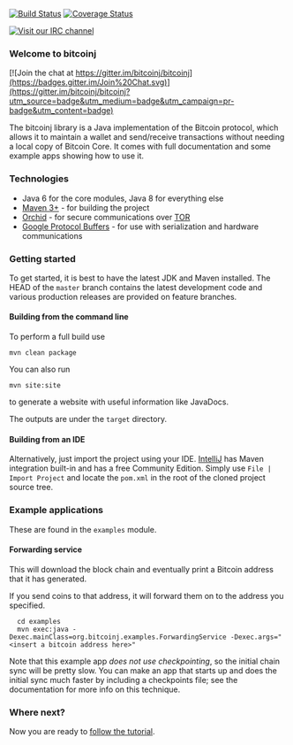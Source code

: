 [![Build Status](https://travis-ci.org/bitcoinj/bitcoinj.png?branch=master)](https://travis-ci.org/bitcoinj/bitcoinj)   [![Coverage Status](https://coveralls.io/repos/bitcoinj/bitcoinj/badge.png?branch=master)](https://coveralls.io/r/bitcoinj/bitcoinj?branch=master) 

[![Visit our IRC channel](https://kiwiirc.com/buttons/irc.freenode.net/bitcoinj.png)](https://kiwiirc.com/client/irc.freenode.net/bitcoinj)

### Welcome to bitcoinj

[![Join the chat at https://gitter.im/bitcoinj/bitcoinj](https://badges.gitter.im/Join%20Chat.svg)](https://gitter.im/bitcoinj/bitcoinj?utm_source=badge&utm_medium=badge&utm_campaign=pr-badge&utm_content=badge)

The bitcoinj library is a Java implementation of the Bitcoin protocol, which allows it to maintain a wallet and send/receive transactions without needing a local copy of Bitcoin Core. It comes with full documentation and some example apps showing how to use it.

### Technologies

* Java 6 for the core modules, Java 8 for everything else
* [Maven 3+](http://maven.apache.org) - for building the project
* [Orchid](https://github.com/subgraph/Orchid) - for secure communications over [TOR](https://www.torproject.org)
* [Google Protocol Buffers](https://github.com/google/protobuf) - for use with serialization and hardware communications

### Getting started

To get started, it is best to have the latest JDK and Maven installed. The HEAD of the `master` branch contains the latest development code and various production releases are provided on feature branches.

#### Building from the command line

To perform a full build use
```
mvn clean package
```
You can also run
```
mvn site:site
```
to generate a website with useful information like JavaDocs.

The outputs are under the `target` directory.

#### Building from an IDE

Alternatively, just import the project using your IDE. [IntelliJ](http://www.jetbrains.com/idea/download/) has Maven integration built-in and has a free Community Edition. Simply use `File | Import Project` and locate the `pom.xml` in the root of the cloned project source tree.

### Example applications

These are found in the `examples` module.

#### Forwarding service

This will download the block chain and eventually print a Bitcoin address that it has generated.

If you send coins to that address, it will forward them on to the address you specified.

```
  cd examples
  mvn exec:java -Dexec.mainClass=org.bitcoinj.examples.ForwardingService -Dexec.args="<insert a bitcoin address here>"
```

Note that this example app *does not use checkpointing*, so the initial chain sync will be pretty slow. You can make an app that starts up and does the initial sync much faster by including a checkpoints file; see the documentation for
more info on this technique.

### Where next?

Now you are ready to [follow the tutorial](https://bitcoinj.github.io/getting-started).
